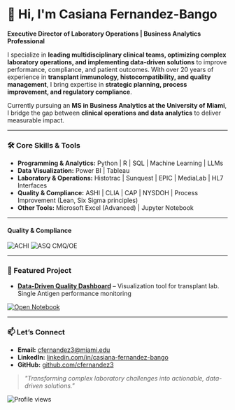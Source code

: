 # 👋 Hi, I'm Casiana Fernandez-Bango

**Executive Director of Laboratory Operations | Business Analytics Professional**  

I specialize in **leading multidisciplinary clinical teams, optimizing complex laboratory operations, and implementing data-driven solutions** to improve performance, compliance, and patient outcomes. With over 20 years of experience in **transplant immunology, histocompatibility, and quality management**, I bring expertise in **strategic planning, process improvement, and regulatory compliance**.  

Currently pursuing an **MS in Business Analytics at the University of Miami**, I bridge the gap between **clinical operations and data analytics** to deliver measurable impact.

---

### 🛠 Core Skills & Tools
- **Programming & Analytics:** Python | R | SQL | Machine Learning | LLMs  
- **Data Visualization:** Power BI | Tableau  
- **Laboratory & Operations:** Histotrac | Sunquest | EPIC | MediaLab | HL7 Interfaces  
- **Quality & Compliance:** ASHI | CLIA | CAP | NYSDOH | Process Improvement (Lean, Six Sigma principles)  
- **Other Tools:** Microsoft Excel (Advanced) | Jupyter Notebook  

---

#### **Quality & Compliance**
![ACHI](https://img.shields.io/badge/ASHI_Certified-1E90FF?style=for-the-badge)
![ASQ CMQ/OE](https://img.shields.io/badge/ASQ_CMQ%2FOE_Certified-2E8B57?style=for-the-badge)

---

### 🚀 Featured Project
  
- **[Data-Driven Quality Dashboard](#)** – Visualization tool for transplant lab.  Single Antigen performance monitoring
  
[![Open Notebook](https://img.shields.io/badge/Open_Notebook-Analysis_of_Single_Antigen_Positive_Control-blue?style=for-the-badge)](https://nbviewer.org/github/cfernandez3/Visualization-tool-for-transplant-lab.-Single-Antigen-performance-monitoring/blob/main/Analysis_of_Positive_Control_for_SA.ipynb)

  
---
### 📫 Let’s Connect
- **Email:** cfernandez3@miami.edu  
- **LinkedIn:** [linkedin.com/in/casiana-fernandez-bango](https://linkedin.com/in/casiana-fernandez-bango)  
- **GitHub:** [github.com/cfernandez3](https://github.com/cfernandez3)  

> *"Transforming complex laboratory challenges into actionable, data-driven solutions."*



![Profile views](https://komarev.com/ghpvc/?username=YOURUSERNAME&color=blue)

                                                                                                                                                                                                                   
                                                                                                                                                                                                                    
                                                                                                                                                                                                                    
                                                                                                                                                                                                                    

